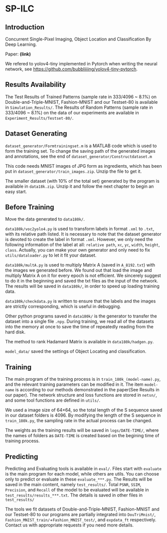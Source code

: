 # SP-ILC
## Introduction
Concurrent Single-Pixel Imaging, Object Location and Classification By Deep Learning.

Paper: **(link)**

We refered to yolov4-tiny implemented in Pytorch when writing the neural network, see https://github.com/bubbliiiing/yolov4-tiny-pytorch. 

## Results Availability
The Test Results of Trained Patterns (sample rate in 333/4096 ~ 8.1%) on Double-and-Triple-MNIST, Fashion-MNIST and our Testset-80 is available in ``Simulation_Results/``. The Results of Random Patterns (sample rate in 333/4096 ~ 8.1%) on the data of our experiments are available in ``Experiment_Results/Testset-80/``.

## Dataset Generating
``dataset_generator/Formtrainingset.m`` is a MATLAB code which is used to form the training set. To change the saving path of the generated images and annotations, see the end of ``dataset_generator/Constructdataset.m``

This code needs MNIST images of JPG form as ingredients, which has been put in ``dataset_generator/train_images.zip``. Unzip the file to get it.

The smaller dataset (with 10% of the total set) generated by the program is available in ``data18k.zip``. Unzip it and follow the next chapter to begin an easy start.

## Before Training
Move the data generated to ``data180k/``.

``data180k/voc2yolo4.py`` is used to transform labels in format ``.xml`` to ``.txt``, with its relative path listed. It is necessary to note that the dataset generator is devoted to create the label in format  ``.xml``. However, we only need the following information of the label at all: ``relative path``, ``xc``, ``yc``, ``width``, ``height``, ``class``. Actually, you can make your own generator and only need to fix ``utils/dataloader.py`` to let it fit your dataset.

``data180k/multA.py`` is used to multiply Matrix A (saved in ``A_8192.txt``) with the images we generated before. We found out that load the image and multiply Matrix A on it for every epoch is not efficient. We sincerely suggest to do it in the beginning and saved the txt files as the input of the network. The results will be saved in ``data180k/``, in order to speed up loading training data.

``data180k/checkdata.py`` is written to ensure that the labels and the images are strictly corresponding, which is useful in debugging.

Other python programs saved in ``data180k/`` is the generator to transfer the dataset into a single file ``.npy``. During training, we read all of the datasets into the memory at once to save the time of repeatedly reading from the hard disk.

The method to rank Hadamard Matrix is available in ``data180k/hadgen.py``.

``model_data/`` saved the settings of Object Locating and classification.

## Training
The main program of the training process is in ``train_180k_(model-name).py``, and the relevant training parameters can be modified in it. The item ``model-name`` is according to our methods demonstrated in the paper(See Results in our paper). The network structure and loss functions are stored in ``netsn/``, and some tool functions are defined in ``utils/``.

We used a image size of 64×64, so the total length of the S sequence saved in our dataset folders is 4096. By modifying the length of the S sequence in ``train_180k.py``, the sampling rate in the actual process can be changed.

The weights as the training results will be saved in ``logs/DATE-TIME/``, where the names of folders as ``DATE-TIME`` is created based on the begining time of training process.

## Predicting
Predicting and Evaluating tools is available in ``eval/``. Files start with ``evaluate`` is the main program for each model, while others are utils. You can choose only to predict or evaluate in these ``evaluate_***.py``. The Results will be saved in the main content, namely ``test_results/``. Total ``PSNR``, ``SSIM``, ``Precision``, and ``Recall`` of the model to be evaluated will be available in ``test_results/results_***.txt``. The details is saved in other files in ``test_results/``

The tools we fit datasets of Double-and-Triple-MNIST, Fashion-MNIST and our Testset-80 to our programs are partially integrated into ``DouTriMnist/``, ``Fashion_MNIST_train/``+``Fashion_MNIST_test/``, and ``expdata_ft`` respectively. Contact us with appropriate requests if you need more details.